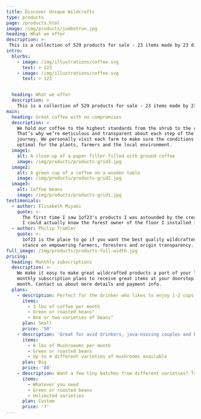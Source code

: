 ```yaml
---
title: Discover Unique Wildcrafts
type: products
page: /products.html
image: /img/products/jumbotron.jpg
heading: What we offer
description: >-
 This is a collection of 529 products for sale - 23 items made by 23 different foragers/makers/farmers.  It is for Buyers who want to support local makers by purchasing their unique beautiful artifacts and one-of-a-kind products. 
intro:
  blurbs:
    - image: /img/illustrations/coffee.svg
      text: > 123
    - image: /img/illustrations/coffee.svg
      text: > 123


  heading: What we offer
  description: >
    This is a collection of 529 products for sale - 23 items made by 23 different foragers/makers/farmers.  It is for Buyers who want to support local makers by purchasing their unique beautiful artifacts and one-of-a-kind products.
main:
  heading: Great coffee with no compromises
  description: >
    We hold our coffee to the highest standards from the shrub to the cup.
    That’s why we’re meticulous and transparent about each step of the coffee’s
    journey. We personally visit each farm to make sure the conditions are
    optimal for the plants, farmers and the local environment.
  image1:
    alt: A close-up of a paper filter filled with ground coffee
    image: /img/products/products-grid3.jpg
  image2:
    alt: A green cup of a coffee on a wooden table
    image: /img/products/products-grid2.jpg
  image3:
    alt: Coffee beans
    image: /img/products/products-grid1.jpg
testimonials:
  - author: Elisabeth Miyaki
    quote: >-
      The first time I saw 1of23's products I was astounded by the creativity of their makers, I couldn’t even believe that 
      I could actually know the forest owner of the floor I installed in my home, and visit the exact location of the lush forest that nourished my floor for years. I love the transparency and I know that my new floors were indeed harvested sustainably
  - author: Philip Tromler
    quote: >-
      1of23 is the place to go if you want the best quality wildcrafted artifact. I love their
      stance on empowering farmers, foresters and origin transparency.
full_image: /img/products/products-full-width.jpg
pricing:
  heading: Monthly subscriptions
  description: >-
    We make it easy to make great wildcrafted products a part of your life. Choose one of our
    monthly subscription plans to receive great items at your doorstep each
    month. Contact us about more details and payment info.
  plans:
    - description: Perfect for the drinker who likes to enjoy 1-2 cups per day.
      items:
        - 3 lbs of coffee per month
        - Green or roasted beans"
        - One or two varieties of beans"
      plan: Small
      price: '50'
    - description: 'Great for avid drinkers, java-nsoving couples and bigger crowds'
      items:
        - 6 lbs of Mushroooms per month
        - Green or roasted beans
        - Up to 4 different varieties of mushrooms available
      plan: Big
      price: '80'
    - description: Want a few tiny batches from different varieties? Try our custom plan
      items:
        - Whatever you need
        - Green or roasted beans
        - Unlimited varieties
      plan: Custom
      price: '?'
---
```


